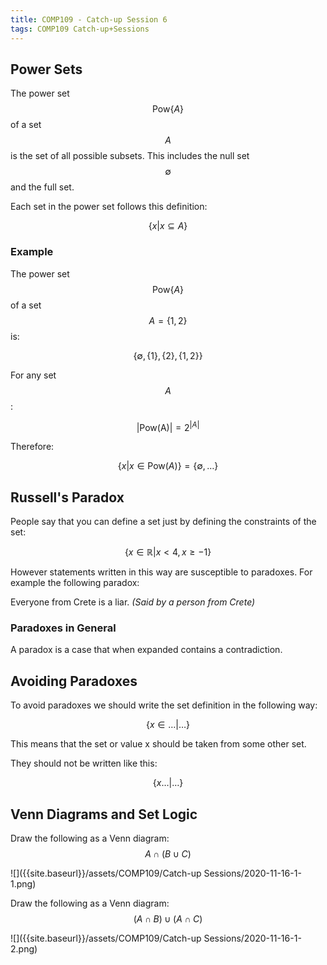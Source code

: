 ```yaml
---
title: COMP109 - Catch-up Session 6
tags: COMP109 Catch-up+Sessions
---
```

## Power Sets
The power set $$\text{Pow}\{A\}$$ of a set $$A$$ is the set of all possible subsets. This includes the null set $$\emptyset$$ and the full set.

Each set in the power set follows this definition:

$$\{x\vert x\subseteq A\}$$

### Example
The power set $$\text{Pow}\{A\}$$ of a set $$A=\{1,2\}$$ is:

$$\{\emptyset,\{1\},\{2\},\{1,2\}\}$$

For any set $$A$$:

$$\vert \text{Pow(A)}\vert =2^{\vert A\vert }$$

Therefore: 

$$\{x\vert x\in\text{Pow}(A)\}=\{\emptyset,\ldots\}$$

## Russell's Paradox
People say that you can define a set just by defining the constraints of the set:

$$\{x\in\mathbb{R}\vert x<4,x\geq-1\}$$

However statements written in this way are susceptible to paradoxes. For example the following paradox:

Everyone from Crete is a liar. <cite>(Said by a person from Crete)</cite>

### Paradoxes in General
A paradox is a case that when expanded contains a contradiction.

## Avoiding Paradoxes
To avoid paradoxes we should write the set definition in the following way:

$$\{x\in\ldots\vert \ldots\}$$

This means that the set or value x should be taken from some other set.

They should not be written like this:

$$\{x\ldots\vert \ldots\}$$

## Venn Diagrams and Set Logic

Draw the following as a Venn diagram: $$A\cap (B\cup C)$$

![]({{site.baseurl}}/assets/COMP109/Catch-up Sessions/2020-11-16-1-1.png)

Draw the following as a Venn diagram: $$(A\cap B)\cup(A\cap C)$$

![]({{site.baseurl}}/assets/COMP109/Catch-up Sessions/2020-11-16-1-2.png)
